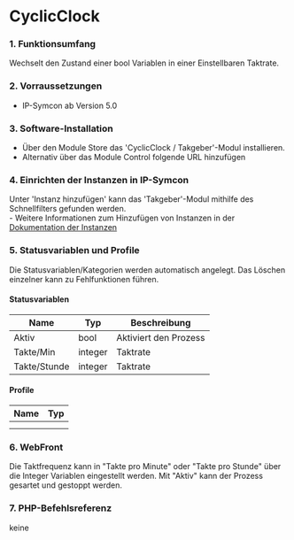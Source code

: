 # CyclicClock

### 1. Funktionsumfang

Wechselt den Zustand einer bool Variablen in einer Einstellbaren Taktrate.

### 2. Vorraussetzungen

- IP-Symcon ab Version 5.0

### 3. Software-Installation

* Über den Module Store das 'CyclicClock / Takgeber'-Modul installieren.
* Alternativ über das Module Control folgende URL hinzufügen

### 4. Einrichten der Instanzen in IP-Symcon

 Unter 'Instanz hinzufügen' kann das 'Takgeber'-Modul mithilfe des Schnellfilters gefunden werden.  
	- Weitere Informationen zum Hinzufügen von Instanzen in der [Dokumentation der Instanzen](https://www.symcon.de/service/dokumentation/konzepte/instanzen/#Instanz_hinzufügen)

### 5. Statusvariablen und Profile

Die Statusvariablen/Kategorien werden automatisch angelegt. Das Löschen einzelner kann zu Fehlfunktionen führen.

#### Statusvariablen

Name   | Typ     | Beschreibung
------ | ------- | ------------
Aktiv  | bool    | Aktiviert den Prozess
Takte/Min | integer | Taktrate
Takte/Stunde | integer | Taktrate

#### Profile

Name   | Typ
------ | -------
       |
       |

### 6. WebFront

Die Taktfrequenz kann in "Takte pro Minute" oder "Takte pro Stunde" über die Integer Variablen eingestellt werden.
Mit "Aktiv" kann der Prozess gesartet und gestoppt werden.

### 7. PHP-Befehlsreferenz

keine